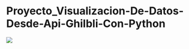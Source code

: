 # Proyecto_Visualizacion-De-Datos-Desde-Api-Ghilbli-Con-Python
 
![](https://i.pinimg.com/originals/e1/61/62/e161624139db82679630b1ae00215be2.jpg)
